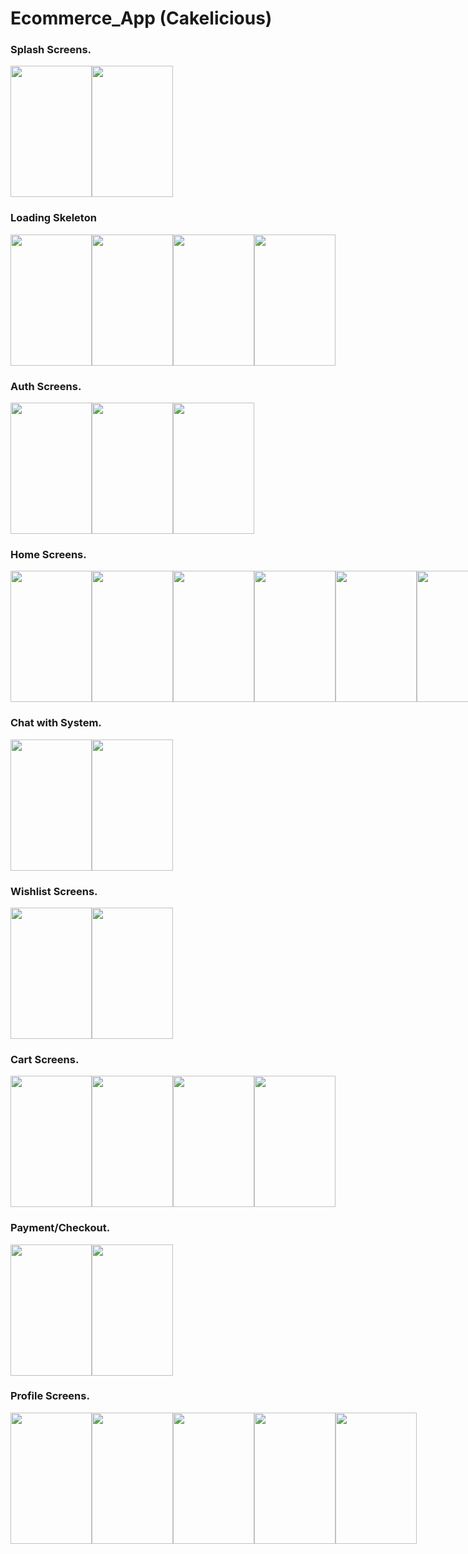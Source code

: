 # Ecommerce_App (Cakelicious)

<h3>Splash Screens. </h3>
<div style="display: flex;">
<img src="https://res.cloudinary.com/daghzwcji/image/upload/v1687347783/cakeliciouse_UI/splash1_qszofq.jpg" width="130" height="210">
<img src="https://res.cloudinary.com/daghzwcji/image/upload/v1687347783/cakeliciouse_UI/splash2_dtxb1x.jpg" width="130" height="210">
</div>

<h3>Loading Skeleton</h3>
<div style="display: flex;">
<img src="https://res.cloudinary.com/daghzwcji/image/upload/v1692955861/Screenshot_20230825-145701_Cakelicious_1_jz1rkf.jpg" width="130" height="210">
<img src="https://res.cloudinary.com/daghzwcji/image/upload/v1692955936/Screenshot_20230825-145716_Cakelicious_1_xlmhpe.jpg" width="130" height="210">
<img src="https://res.cloudinary.com/daghzwcji/image/upload/v1692956032/Screenshot_20230825-145728_Cakelicious_1_bosizo.jpg" width="130" height="210">
<img src="https://res.cloudinary.com/daghzwcji/image/upload/v1692956066/Screenshot_20230825-145737_Cakelicious_1_otvby2.jpg" width="130" height="210">
</div>

<h3>Auth Screens. </h3>
<div style="display: flex;">
<img src="https://res.cloudinary.com/daghzwcji/image/upload/v1687347783/cakeliciouse_UI/singup_uq9hi8.jpg" width="130" height="210">
<img src="https://res.cloudinary.com/daghzwcji/image/upload/v1687347783/cakeliciouse_UI/singin_ulwe1c.jpg" width="130" height="210">
<img src="https://res.cloudinary.com/daghzwcji/image/upload/v1687347782/cakeliciouse_UI/reset_password_txbcb7.jpg" width="130" height="210">
</div>

<h3>Home Screens. </h3>
<div style="display: flex;">
<!-- CAKE CATEGORY -->
<img src="https://res.cloudinary.com/daghzwcji/image/upload/v1687347781/cakeliciouse_UI/home_screen_oynz3s.jpg" width="130" height="210">
<img src="https://res.cloudinary.com/daghzwcji/image/upload/v1687347780/cakeliciouse_UI/cake_details_lgpbhm.jpg" width="130" height="210">
<img src="https://res.cloudinary.com/daghzwcji/image/upload/v1687347780/cakeliciouse_UI/cake_details1_wt8ajv.jpg" width="130" height="210">
<img src="https://res.cloudinary.com/daghzwcji/image/upload/v1687347782/cakeliciouse_UI/search_product_i9ocnj.jpg" width="130" height="210">
<img src="https://res.cloudinary.com/daghzwcji/image/upload/v1687347783/cakeliciouse_UI/searched_products_gqhkek.jpg" width="130" height="210">
<img src="https://res.cloudinary.com/daghzwcji/image/upload/v1687347782/cakeliciouse_UI/notification_alert_yzuogw.jpg" width="130" height="210">

<!-- COLDRINK CATEGORY -->
<img src="https://res.cloudinary.com/daghzwcji/image/upload/v1687347781/cakeliciouse_UI/home_colddrink_ykx3u3.jpg" width="130" height="210"> 
<img src="https://res.cloudinary.com/daghzwcji/image/upload/v1687347780/cakeliciouse_UI/colddrink_details_lnumhg.jpg" width="130" height="210">

<!-- FRIES CATEGORY -->
<img src="https://res.cloudinary.com/daghzwcji/image/upload/v1687347782/cakeliciouse_UI/home_fries_zgi13b.jpg" width="130" height="210">
<img src="https://res.cloudinary.com/daghzwcji/image/upload/v1687347781/cakeliciouse_UI/colddrink_details1_t9ux0h.jpg" width="130" height="210">
<img src="https://res.cloudinary.com/daghzwcji/image/upload/v1687347781/cakeliciouse_UI/fries_details_aadtocart_sfviwr.jpg" width="130" height="210">

<!-- AND OTHER CATEGORY ARE NOT ADDED HERE. FOR MORE YOU CAN SEE IN APP-->
</div>

<h3>Chat with System. </h3>
<div style="display: flex;">
<img src="https://res.cloudinary.com/daghzwcji/image/upload/v1687347780/cakeliciouse_UI/chart_page_kggjtq.jpg" width="130" height="210">
<img src="https://res.cloudinary.com/daghzwcji/image/upload/v1687347780/cakeliciouse_UI/chart_page1_ulz4dv.jpg" width="130" height="210">
</div>

<h3>Wishlist Screens. </h3>
<div style="display: flex;">
<img src="https://res.cloudinary.com/daghzwcji/image/upload/v1687347781/cakeliciouse_UI/empty_wishlist_uro2tr.jpg" width="130" height="210">
<img src="https://res.cloudinary.com/daghzwcji/image/upload/v1687347783/cakeliciouse_UI/wishlist_gvvgdu.jpg" width="130" height="210">
</div>

<h3>Cart Screens. </h3>
<div style="display: flex;">
<img src="https://res.cloudinary.com/daghzwcji/image/upload/v1687347782/cakeliciouse_UI/addtocart_oclffp.jpg" width="130" height="210">
<img src="https://res.cloudinary.com/daghzwcji/image/upload/v1687347781/cakeliciouse_UI/delevery_to_zis82n.jpg" width="130" height="210">
<img src="https://res.cloudinary.com/daghzwcji/image/upload/v1687347781/cakeliciouse_UI/delevery_to1_ldbczy.jpg" width="130" height="210">
<img src="https://res.cloudinary.com/daghzwcji/image/upload/v1687347782/cakeliciouse_UI/order_succ_xxha2h.jpg" width="130" height="210">
</div>

<h3>Payment/Checkout. </h3>
<div style="display: flex;">
<img src="https://res.cloudinary.com/daghzwcji/image/upload/v1692956089/Screenshot_20230825-145808_Cakelicious_1_koh7qb.jpg" width="130" height="210">
<img src="https://res.cloudinary.com/daghzwcji/image/upload/v1692956120/Screenshot_20230825-145852_Cakelicious_1_bq33ap.jpg" width="130" height="210">
</div>

<h3>Profile Screens. </h3>
<div style="display: flex;">
<img src="https://res.cloudinary.com/daghzwcji/image/upload/v1687347783/cakeliciouse_UI/user_profile_cps6pj.jpg" width="130" height="210">
<img src="https://res.cloudinary.com/daghzwcji/image/upload/v1687347780/cakeliciouse_UI/edit_address_axlnjr.jpg" width="130" height="210">
<img src="https://res.cloudinary.com/daghzwcji/image/upload/v1687347782/cakeliciouse_UI/ordered_products_za6cg3.jpg" width="130" height="210">
<img src="https://res.cloudinary.com/daghzwcji/image/upload/v1687347783/cakeliciouse_UI/ordered_track_cntv4v.jpg" width="130" height="210">
<img src="https://res.cloudinary.com/daghzwcji/image/upload/v1687347782/cakeliciouse_UI/log_out__cgtlqd.jpg" width="130" height="210">
</div>

